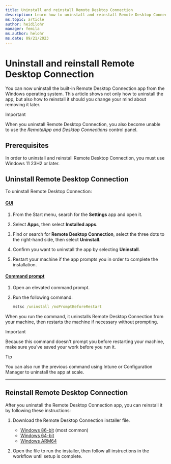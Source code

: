 ```yaml
---
title: Uninstall and reinstall Remote Desktop Connection
description: Learn how to uninstall and reinstall Remote Desktop Connection.
ms.topic: article
author: heidilohr
manager: femila
ms.author: helohr
ms.date: 09/21/2023
---
```

# Uninstall and reinstall Remote Desktop Connection

You can now uninstall the built-in Remote Desktop Connection app from the Windows operating system. This article shows not only how to uninstall the app, but also how to reinstall it should you change your mind about removing it later.

> [!IMPORTANT]
> When you uninstall Remote Desktop Connection, you also become unable to use the *RemoteApp and Desktop Connections* control panel.

## Prerequisites

In order to uninstall and reinstall Remote Desktop Connection, you must use Windows 11 23H2 or later.

## Uninstall Remote Desktop Connection

To uninstall Remote Desktop Connection:

#### [GUI](#tab/gui)

1. From the Start menu, search for the **Settings** app and open it.

1. Select **Apps**, then select **Installed apps**.

1. Find or search for **Remote Desktop Connection**, select the three dots to the right-hand side, then select **Uninstall**.

1. Confirm you want to uninstall the app by selecting **Uninstall**.

1. Restart your machine if the app prompts you in order to complete the installation.

#### [Command prompt](#tab/command-prompt)

1. Open an elevated command prompt.

1. Run the following command:

   ```cmd
   mstsc /uninstall /noPromptBeforeRestart
   ```

When you run the command, it uninstalls Remote Desktop Connection from your machine, then restarts the machine if necessary without prompting.

>[!IMPORTANT]
>Because this command doesn't prompt you before restarting your machine, make sure you've saved your work before you run it.

> [!TIP]
> You can also run the previous command using Intune or Configuration Manager to uninstall the app at scale.

---

## Reinstall Remote Desktop Connection

After you uninstall the Remote Desktop Connection app, you can reinstall it by following these instructions:

1. Download the Remote Desktop Connection installer file.

   - [Windows 86-bit](https://go.microsoft.com/fwlink/?linkid=2247660) (most common)
   - [Windows 64-bit](https://go.microsoft.com/fwlink/?linkid=2247659)
   - [Windows ARM64](https://go.microsoft.com/fwlink/?linkid=2247577)

1. Open the file to run the installer, then follow all instructions in the workflow until setup is complete.
